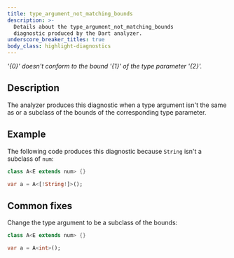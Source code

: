 ```yaml
---
title: type_argument_not_matching_bounds
description: >-
  Details about the type_argument_not_matching_bounds
  diagnostic produced by the Dart analyzer.
underscore_breaker_titles: true
body_class: highlight-diagnostics
---
```


_'{0}' doesn't conform to the bound '{1}' of the type parameter '{2}'._

## Description

The analyzer produces this diagnostic when a type argument isn't the same
as or a subclass of the bounds of the corresponding type parameter.

## Example

The following code produces this diagnostic because `String` isn't a
subclass of `num`:

```dart
class A<E extends num> {}

var a = A<[!String!]>();
```

## Common fixes

Change the type argument to be a subclass of the bounds:

```dart
class A<E extends num> {}

var a = A<int>();
```
